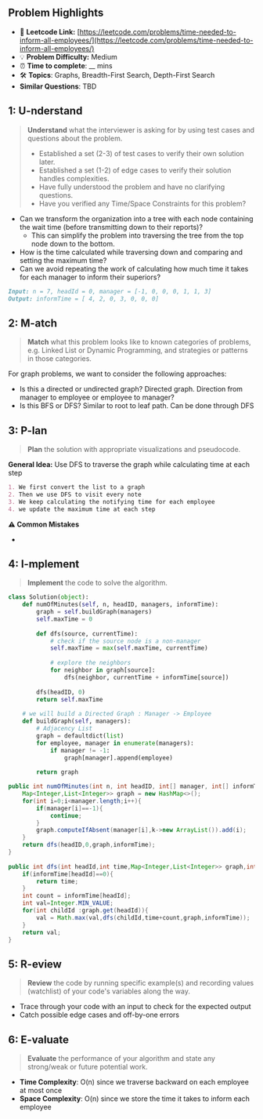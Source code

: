 ## Problem Highlights

* 🔗 **Leetcode Link:** [https://leetcode.com/problems/time-needed-to-inform-all-employees/](https://leetcode.com/problems/time-needed-to-inform-all-employees/) 
* 💡 **Problem Difficulty:** Medium
* ⏰ **Time to complete**: __ mins
* 🛠️ **Topics**: Graphs, Breadth-First Search, Depth-First Search
* **Similar Questions**: TBD
    
## 1: U-nderstand
 
> **Understand** what the interviewer is asking for by using test cases and questions about the problem.
> 
> - Established a set (2-3) of test cases to verify their own solution later.
> - Established a set (1-2) of edge cases to verify their solution handles complexities.
> - Have fully understood the problem and have no clarifying questions.
> - Have you verified any Time/Space Constraints for this problem?

- Can we transform the organization into a tree with each node containing the wait time (before transmitting down to their reports)?
    - This can simplify the problem into traversing the tree from the top node down to the bottom.
- How is the time calculated while traversing down and comparing and setting the maximum time?
- Can we avoid repeating the work of calculating how much time it takes for each manager to inform their superiors?
   
```markdown
Input: n = 7, headId = 0, manager = [-1, 0, 0, 0, 1, 1, 3]
Output: informTime = [ 4, 2, 0, 3, 0, 0, 0]
```   
    
## 2: M-atch

> **Match** what this problem looks like to known categories of problems, e.g. Linked List or Dynamic Programming, and strategies or patterns in those categories.

For graph problems, we want to consider the following approaches:

- Is this a directed or undirected graph? Directed graph. Direction from manager to employee or employee to manager?
- Is this BFS or DFS? Similar to root to leaf path. Can be done through DFS

## 3: P-lan

> **Plan** the solution with appropriate visualizations and pseudocode.

**General Idea:** Use DFS to traverse the graph while calculating time at each step

```markdown
1. We first convert the list to a graph
2. Then we use DFS to visit every note
3. We keep calculating the notifying time for each employee
4. we update the maximum time at each step
```

**⚠️ Common Mistakes**

* 

## 4: I-mplement

> **Implement** the code to solve the algorithm.

```python
class Solution(object):
    def numOfMinutes(self, n, headID, managers, informTime):
        graph = self.buildGraph(managers)
        self.maxTime = 0
      
        def dfs(source, currentTime):
            # check if the source node is a non-manager
            self.maxTime = max(self.maxTime, currentTime)
            
            # explore the neighbors
            for neighbor in graph[source]:
                dfs(neighbor, currentTime + informTime[source])
        
        dfs(headID, 0)
        return self.maxTime
    
    # we will build a Directed Graph : Manager -> Employee
    def buildGraph(self, managers):
        # Adjacency List
        graph = defaultdict(list)
        for employee, manager in enumerate(managers):
            if manager != -1:
                graph[manager].append(employee)
            
        return graph
```
```java
public int numOfMinutes(int n, int headID, int[] manager, int[] informTime) {
    Map<Integer,List<Integer>> graph = new HashMap<>();
    for(int i=0;i<manager.length;i++){
        if(manager[i]==-1){
            continue;
        }
        graph.computeIfAbsent(manager[i],k->new ArrayList()).add(i);
    }        
    return dfs(headID,0,graph,informTime);
}
    
public int dfs(int headId,int time,Map<Integer,List<Integer>> graph,int[] informTime){
    if(informTime[headId]==0){
        return time;
    }
    int count = informTime[headId];
    int val=Integer.MIN_VALUE;
    for(int childId :graph.get(headId)){
        val = Math.max(val,dfs(childId,time+count,graph,informTime));
    }
    return val;
}
```
    
## 5: R-eview

> **Review** the code by running specific example(s) and recording values (watchlist) of your code's variables along the way.

- Trace through your code with an input to check for the expected output
- Catch possible edge cases and off-by-one errors

## 6: E-valuate

> **Evaluate** the performance of your algorithm and state any strong/weak or future potential work.
    
* **Time Complexity**: O(n) since we traverse backward on each employee at most once
* **Space Complexity**: O(n) since we store the time it takes to inform each employee
